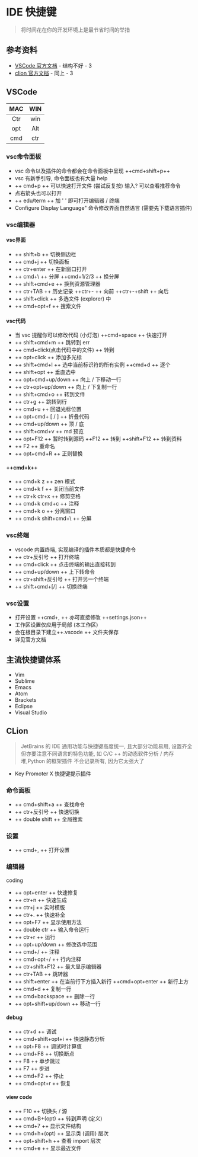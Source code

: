 # IDE 快捷键

> 将时间花在你的开发环境上是最节省时间的举措

## 参考资料

* [VSCode 官方文档](https://code.visualstudio.com/Docs) - 结构不好 - 3
* [clion 官方文档](https://www.jetbrains.com/help/clion/installation-guide.html) - 同上 - 3

## VSCode

| MAC | WIN |
| :-: | :-: |
| Ctr | win |
| opt | Alt |
| cmd | ctr |

### vsc命令面板

* vsc 命令以及插件的命令都会在命令面板中呈现 ++cmd+shift+p++
* vsc 有新手引导, 命令面板也有大量 help
* ++ cmd+p ++ 可以快速打开文件 (尝试反复按) 输入? 可以查看推荐命令
* 点右箭头也可以打开
* ++ edu/term ++ 加 ' ' 即可打开编辑器 / 终端
* Configure Display Language" 命令修改界面自然语言 (需要先下载语言插件)

### vsc编辑器

#### vsc界面

* ++ shift+b ++ 切换侧边栏
* ++ cmd+j ++ 切换面板
* ++ ctr+enter ++ 在新窗口打开
* ++ cmd+\ ++ 分屏 ++cmd+1/2/3 ++ 换分屏
* ++ shift+cmd+e ++ 换到资源管理器
* ++ ctr+TAB ++ 历史记录 ++ctr+- ++ 向前  ++ctr+-+shift ++ 向后
* ++ shift+click ++ 多选文件 (explorer) 中
* ++ cmd+opt+f ++ 搜索文件

#### vsc代码

* 当 vsc 提醒你可以修改代码 (小灯泡) ++cmd+space ++ 快速打开
* ++ shift+cmd+m ++ 跳转到 err
* ++ cmd+click(点击代码中的文件) ++ 转到
* ++ opt+click ++ 添加多光标
* ++ shift+cmd+l ++ 选中当前标识符的所有实例 ++cmd+d ++ 逐个
* ++ shift+opt ++ 垂直选中
* ++ opt+cmd+up/down ++ 向上 / 下移动一行
* ++ ctr+opt+up/down ++ 向上 / 下复制一行
* ++ shift+cmd+o ++ 转到文件
* ++ ctr+g ++ 跳转到行
* ++ cmd+u ++ 回退光标位置
* ++ opt+cmd+ [ / ] ++ 折叠代码
* ++ cmd+up/down ++ 顶 / 底
* ++ shift+cmd+v ++ md 预览
* ++ opt+F12 ++ 暂时转到源码 ++F12 ++ 转到 ++shift+F12 ++ 转到资料
* ++ F2 ++ 重命名
* ++ opt+cmd+R ++ 正则替换

#### ++cmd+k++

* ++ cmd+k z ++ zen 模式
* ++ cmd+k f ++ 关闭当前文件
* ++ ctr+k ctr+x ++ 修剪空格
* ++ cmd+k cmd+c ++ 注释
* ++ cmd+k o ++ 分离窗口
* ++ cmd+k shift+cmd+\ ++ 分屏

### vsc终端

* vscode 内置终端, 实现编译的插件本质都是快捷命令
* ++ ctr+反引号 ++ 打开终端
* ++ cmd+click ++ 点击终端的输出直接转到
* ++ cmd+up/down ++ 上下转命令
* ++ ctr+shift+反引号 ++ 打开另一个终端
* ++ shift+cmd+[/] ++ 切换终端

### vsc设置

* 打开设置 ++cmd+, ++ 亦可直接修改 ++settings.json++
* 工作区设置仅应用于局部 (本工作区)
* 会在根目录下建立++.vscode ++ 文件夹保存
* 详见官方文档

## 主流快捷键体系

* Vim
* Sublime
* Emacs
* Atom
* Brackets
* Eclipse
* Visual Studio

## CLion

> JetBrains 的 IDE 通用功能与快捷键高度统一, 且大部分功能易用, 设置齐全
> 但亦要注意不同语言的特色功能, 如 C/C ++ 的动态软件分析 / 内存堆,Python 的框架插件
> 不会记录所有, 因为它太强大了

* Key Promoter X 快捷键提示插件

### 命令面板

* ++ cmd+shift+a ++ 查找命令
* ++ ctr+反引号 ++ 快速切换
* ++ double shift ++ 全局搜索

### 设置

* ++ cmd+, ++ 打开设置

### 编辑器

coding

* ++ opt+enter ++ 快速修复
* ++ ctr+n ++ 快速生成
* ++ ctr+j ++ 实时模版
* ++ ctr+. ++ 快速补全
* ++ opt+F7 ++ 显示使用方法
* ++ double ctr ++ 输入命令运行
* ++ ctr+r ++ 运行
* ++ opt+up/down ++ 修改选中范围
* ++ cmd+/ ++ 注释
* ++ cmd+opt+/ ++ 行内注释
* ++ ctr+shift+F12 ++ 最大显示编辑器
* ++ ctr+TAB ++ 跳转器
* ++ shift+enter ++ 在当前行下方插入新行 ++cmd+opt+enter ++ 新行上方
* ++ cmd+d ++ 复制一行
* ++ cmd+backspace ++ 删除一行
* ++ opt+shift+up/down ++ 移动一行

#### debug

* ++ ctr+d ++ 调试
* ++ cmd+shift+opt+i ++ 快速静态分析
* ++ opt+F8 ++ 调试时计算值
* ++ cmd+F8 ++ 切换断点
* ++ F8 ++ 单步跳过
* ++ F7 ++ 步进
* ++ cmd+F2 ++ 停止
* ++ cmd+opt+r ++ 恢复

#### view code

* ++ F10 ++ 切换头 / 源
* ++ cmd+B+(opt) ++ 转到声明 (定义)
* ++ cmd+7 ++ 显示文件结构
* ++ cmd+h+(opt) ++ 显示类 (调用) 层次
* ++ opt+shift+h ++ 查看 import 层次
* ++ cmd+e ++ 显示最近文件
